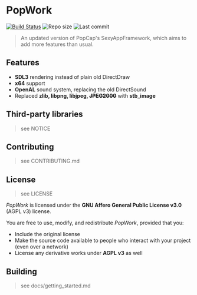 # PopWork
[![Build Status](https://github.com/Electr0Gunner/PopWork/actions/workflows/build.yml/badge.svg)](https://github.com/Electr0Gunner/PopWork/actions/workflows/build.yml) ![Repo size](https://img.shields.io/github/repo-size/Electr0Gunner/PopWork) ![Last commit](https://img.shields.io/github/last-commit/Electr0Gunner/PopWork)

> An updated version of PopCap's SexyAppFramework, which aims to add more features than usual.

## Features
- **SDL3** rendering instead of plain old DirectDraw
- **x64** support
- **OpenAL** sound system, replacing the old DirectSound
- Replaced **zlib, libpng, libjpeg, ~~JPEG2000~~** with **stb_image**

## Third-party libraries
> see NOTICE

## Contributing
> see CONTRIBUTING.md

## License
> see LICENSE

*PopWork* is licensed under the **GNU Affero General Public License v3.0** (AGPL v3) license.

You are free to use, modify, and redistribute *PopWork*, provided that you:
- Include the original license
- Make the source code available to people who interact with your project (even over a network)
- License any derivative works under **AGPL v3** as well

## Building
> see docs/getting_started.md